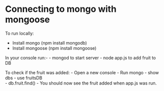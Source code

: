 # Connecting to mongo with mongoose

  To run locally:
   - Install mongo (npm install mongodb)
   - Install mongoose (npm install mongoose)
   
   
   In your console run:-
    - mongod to start server
    - node app.js to add fruit to DB
   
   To check if the fruit was added:
    - Open a new console
    - Run mongo
    - show dbs
       - use fruitsDB  
       - db.fruit.find()
       - You should now see the fruit added when app.js was run.
